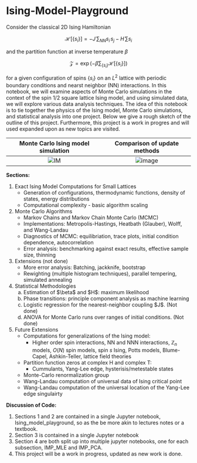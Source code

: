 # Ising-Model-Playground

Consider the classical 2D Ising Hamiltonian
```math
\mathcal{H}[\{s_i\}]=-J \, \sum_{NN} s_i \, s_j- H\,\sum s_i
```
and the partition function at inverse temperature $\beta$
```math
\mathcal{Z}=\exp\left(-\beta \sum_{\{s_i\}} \mathcal{H}[\{s_i\}]\right)
```
for a given configuration of spins $\{s_i\}$ on an $L^2$ lattice with periodic boundary conditions and nearst neighbor (NN) interactions. In this notebook, we will examine aspects of Monte Carlo simulations in the context of the spin 1/2 square lattice Ising model, and using simulated data, we will explore various data analysis techniques. The idea of this notebook is to tie together the physics of the Ising model, Monte Carlo simulations, and statistical analysis into one project. Below we give a rough sketch of the outline of this project. Furthermore, this project is a work in progres and will used expanded upon as new topics are visited.


Monte Carlo Ising model simulation             |  Comparison of update methods
:-------------------------:|:-------------------------:
![IM](https://github.com/user-attachments/assets/7f47c924-2faf-4ca6-badc-62595b115630)  |  ![image](https://github.com/user-attachments/assets/34a1db2f-90ad-4dfb-ba6a-1309bb129de5)




__Sections:__
1. Exact Ising Model Computations for Small Lattices
    - Generation of configurations, thermodynamic functions, density of states, energy distributions
    - Computational complexity - basic algorithm scaling
2. Monte Carlo Algorithms
    - Markov Chains and Markov Chain Monte Carlo (MCMC)
    - Implementations: Metropolis-Hastings, Heatbath (Glauber), Wolff, and Wang-Landau
    - Diagnostics of MCMC: equilibriation, trace plots, initial condition dependence, autocorrelation
    - Error analysis: benchmarking against exact results, effective sample size, thinning
3. Extensions (not done)
   - More error analysis: Batching, jackknife, bootstrap
   - Rewighting (multiple histogram techniques), parallel tempering, simulated annealing
4. Statistical Methodologies
	<ol type="a">
	  <li> Estimation of $\beta$ and $H$: maximum likelihood </li>
	  <li> Phase transitions: principle component analysis as machine learning </li>
		<li> Logistic regression for the nearest-neighbor coupling $J$. (Not done) </li>
		<li> ANOVA for Monte Carlo runs over ranges of initial conditions. (Not done) </li>
	</ol>
5. Future Extensions
   - Computations for generalizations of the Ising model:
   		- Higher order spin interactions, NN and NNN interactions, $\mathbb{Z}_n$ models, $O(N)$ spin models, spin $s$ Ising, Potts models, Blume-Capel, Ashkin-Teller, lattice field theories
   - Partition function zeros at complex H and complex T:
   		- Cummulants, Yang-Lee edge, hysterisis/metestable states
   - Monte-Carlo renormalization group 
   - Wang-Landau computation of universal data of Ising critical point
   - Wang-Landau computation of the universal location of the Yang-Lee edge singulairty

__Discussion of Code:__
1. Sections 1 and 2 are contained in a single Jupyter notebook, Ising_model_playground,  so as the be more akin to lectures notes or a textbook.
2. Section 3 is contained in a single Jupyter notebook
3. Section 4 are both split up into multiple jupyter notebooks, one for each subsection, IMP_MLE and IMP_PCA.
4. This project will be a work in progress, updated as new work is done.
